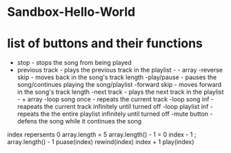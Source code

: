 # Sandbox-Hello-World

# list of buttons and their functions
  - stop - stops the song from being played 
  - previous track - plays the previous track in the playlist - - array
  -reverse skip - moves back in the song's track length
  -play/pause - pauses the song/continues playing the song/playlist
  -forward skip - moves forward in the song's track length
  -next track - plays the next track in the playlist - + array
  -loop song once - repeats the current track
  -loop song inf - reapeats the current track infinitely until turned off
  -loop playlist inf - repeats the the entire playlist infinitely until turned off
  -mute button - defens the song while it continues the song


index repersents 0
array.length = 5
array.length() - 1 = 0
index - 1 ; array.length() - 1
puase(index)
rewind(index)
index + 1
play(index)
